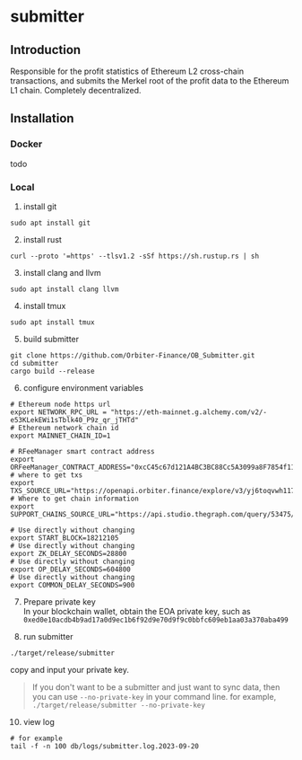 # submitter

## Introduction

Responsible for the profit statistics of Ethereum L2 cross-chain transactions, 
and submits the Merkel root of the profit data to the Ethereum L1 chain. 
Completely decentralized.
## Installation

### Docker
todo

### Local

1. install git
```shell
sudo apt install git
```
2. install rust
```angular2html
curl --proto '=https' --tlsv1.2 -sSf https://sh.rustup.rs | sh
```


3. install clang and llvm
```shell
sudo apt install clang llvm
```
4. install tmux
```shell
sudo apt install tmux
```
5. build submitter
```angular2html
git clone https://github.com/Orbiter-Finance/OB_Submitter.git 
cd submitter
cargo build --release
```
6. configure environment variables
```shell
# Ethereum node https url
export NETWORK_RPC_URL = "https://eth-mainnet.g.alchemy.com/v2/-e53KLekEWi1sTblk40_P9z_qr_jTHTd"
# Ethereum network chain id
export MAINNET_CHAIN_ID=1

# RFeeManager smart contract address
export ORFeeManager_CONTRACT_ADDRESS="0xcC45c67d121A4BC3BC88Cc5A3099a8F7854f11f6"
# where to get txs
export TXS_SOURCE_URL="https://openapi.orbiter.finance/explore/v3/yj6toqvwh1177e1sexfy0u1pxx5j8o47"
# Where to get chain information
export SUPPORT_CHAINS_SOURCE_URL="https://api.studio.thegraph.com/query/53475/dealer/version/latest"

# Use directly without changing
export START_BLOCK=18212105
# Use directly without changing
export ZK_DELAY_SECONDS=28800
# Use directly without changing
export OP_DELAY_SECONDS=604800
# Use directly without changing
export COMMON_DELAY_SECONDS=900
```
7. Prepare private key  
   In your blockchain wallet, obtain the EOA private key, such as `0xed0e10acdb4b9ad17a0d9ec1b6f92d9e70d9f9c0bbfc609eb1aa03a370aba499`

9. run submitter
```angular2html
./target/release/submitter
```
copy and input your private key.
> If you don't want to be a submitter and just want to sync data, then you can use `--no-private-key` in your command line.
> for example, `./target/release/submitter --no-private-key`
10. view log
```shell
# for example
tail -f -n 100 db/logs/submitter.log.2023-09-20
```




